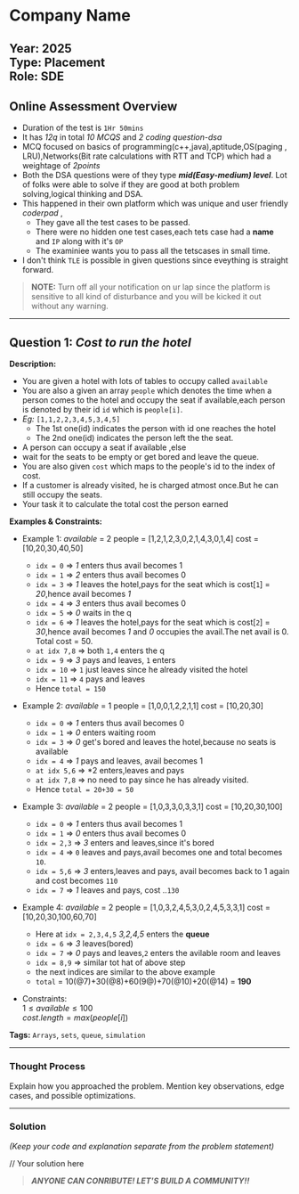 # Company Name

**Year:** 2025  
**Type:** Placement  
**Role:** SDE
---

## Online Assessment Overview  

- Duration of the test is `1Hr 50mins`
- It has *12q* in total *10 MCQS* and *2 coding question-dsa*
- MCQ focused on basics of programming(c++,java),aptitude,OS(paging , LRU),Networks(Bit rate calculations with RTT and TCP) which had a weightage of *2points*
- Both the DSA questions were of they type ***mid(Easy-medium) level***. Lot of folks were able to solve if they are good at both problem solving,logical thinking and DSA. 
- This happened in their own platform which was unique and user friendly *coderpad* ,
  - They gave all the test cases to be passed.
  - There were no hidden one test cases,each tets case had a **name** and `IP` along with it's `OP`
  - The examiniee wants you to pass all the tetscases in small time.
- I don't think `TLE` is possible in given questions since eveything is straight forward.
  
> **NOTE:** Turn off all your notification on ur lap since the platform is sensitive to all kind of disturbance and you will be kicked it out without any warning.  

---

## Question 1: *Cost to run the hotel*  
**Description:**  

- You are given a hotel with lots of tables to occupy called `available`
- You are also a given an array `people` which denotes the time when a person comes to the hotel and occupy the seat if available,each person is denoted by  their id
  `id` which is `people[i]`.
- *Eg:* `[1,1,2,2,3,4,5,3,4,5]`
  - The 1st one(id) indicates the person with id one reaches the hotel
  - The 2nd one(id) indicates the person left the the seat.
- A person can occupy a seat if available ,else
- wait for the seats to be empty or get bored and leave the queue.
- You are also given `cost` which maps to the people's id to the index of cost.
- If a customer is already visited, he is charged atmost once.But he can still occupy the seats. 
- Your task it to calculate the total cost the person earned
  
**Examples & Constraints:**  
- Example 1: *available* = 2  people = [1,2,1,2,3,0,2,1,4,3,0,1,4] cost = [10,20,30,40,50]
    - `idx = 0` => *1* enters thus avail becomes 1
    -  `idx = 1` => *2* enters thus avail becomes 0
    -  `idx = 3` => *1* leaves the hotel,pays for the seat which is cost[`1`] = *20*,hence avail becomes *1*
    -  `idx = 4` => *3* enters thus avail becomes 0
    -  `idx = 5` => *0* waits in the q
    -  `idx = 6` =>  *1* leaves the hotel,pays for the seat which is cost[`2`] = *30*,hence avail becomes *1* and *0* occupies the avail.The net avail is 0. Total cost = 50.
    -  `at idx 7,8` => both `1,4` enters the q
    -  `idx = 9` => *3* pays and leaves, `1` enters
    -  `idx = 10` => `1` just leaves since he already visited the hotel
    -  `idx = 11` => `4` pays and leaves
    -  Hence `total = 150`
      
- Example 2: *available* = 1  people = [1,0,0,1,2,2,1,1] cost = [10,20,30]
    - `idx = 0` => *1* enters thus avail becomes 0
    - `idx = 1` => *0* enters waiting room
    - `idx = 3` => *0* get's bored and leaves the hotel,because no seats is available
    - `idx = 4` => *1* pays and leaves, avail becomes 1
    - `at idx 5,6` => *2 enters,leaves and pays
    - `at idx 7,8` => no need to pay since he has already visited.
    - Hence `total = 20+30 = 50`

- Example 3: *available* = 2  people = [1,0,3,3,0,3,3,1] cost = [10,20,30,100]
  - `idx = 0` => *1* enters thus avail becomes 1
  - `idx = 1` => *0* enters thus avail becomes 0
  - `idx = 2,3` => *3* enters and leaves,since it's bored
  - `idx = 4` => `0` leaves and pays,avail becomes one and total becomes `10`.
  - `idx = 5,6` => *3* enters,leaves and pays, avail becomes back to 1 again and cost becomes `110`
  - `idx = 7` => *1* leaves and pays,  cost ..`130`
- Example 4: *available* = 2  people = [1,0,3,2,4,5,3,0,2,4,5,3,3,1] cost = [10,20,30,100,60,70]
  - Here at `idx = 2,3,4,5` *3,2,4,5* enters the **queue**
  -  `idx = 6` => *3* leaves(bored)
  -  `idx = 7` => *0* pays and leaves,`2` enters the avilable room and leaves
  -  `idx = 8,9` => similar tot hat of above step
  -  the next indices are similar to the above example
  -  `total` = 10(@7)+30(@8)+60(9@)+70(@10)+20(@14) = **190** 
- Constraints:
  <br>
  $1 \leq available \leq 100$
  <br>
  $cost.length = max(people[i])$  

**Tags:**  `Arrays`, `sets`, `queue`, `simulation`



---



### Thought Process  
Explain how you approached the problem. Mention key observations, edge cases, and possible optimizations.  

---

### Solution  
*(Keep your code and explanation separate from the problem statement)*  


// Your solution here
> ***ANYONE CAN CONRIBUTE! LET'S BUILD A COMMUNITY!!***
